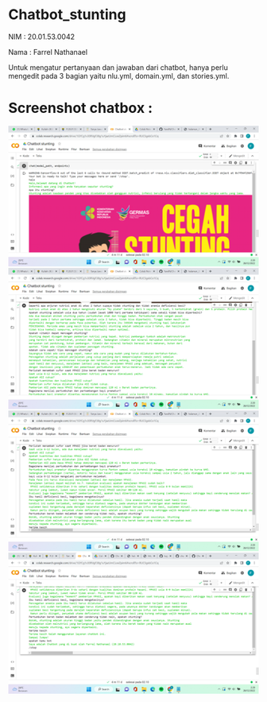 # Chatbot_stunting
NIM : 20.01.53.0042 

Nama : Farrel Nathanael

Untuk mengatur pertanyaan dan jawaban dari chatbot, hanya perlu mengedit pada 3 bagian yaitu nlu.yml, domain.yml, dan stories.yml.


# Screenshot chatbox :
![Tampilan](https://github.com/FarelN/Chatbot_stunting/blob/b003d7a9e52ce47ed159ec8fa8c972d8e0ed330d/gambar/Screenshot%20(548).png)
![Tampilan](https://github.com/FarelN/Chatbot_stunting/blob/58742ff7987e0419e521cd06c4373bcd28c2c514/gambar/Screenshot%20(549).png)
![Tampilan](https://github.com/FarelN/Chatbot_stunting/blob/58742ff7987e0419e521cd06c4373bcd28c2c514/gambar/Screenshot%20(550).png)
![Tampilan](https://github.com/FarelN/Chatbot_stunting/blob/488dbae45a141bc0642b8c933e84947954cd9341/gambar/Screenshot%20(551).png)
